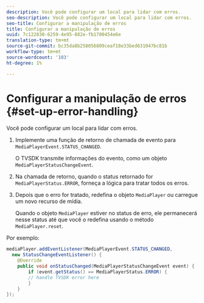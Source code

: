 ```yaml
---
description: Você pode configurar um local para lidar com erros.
seo-description: Você pode configurar um local para lidar com erros.
seo-title: Configurar a manipulação de erros
title: Configurar a manipulação de erros
uuid: 7c122830-6259-4e95-882e-fb1700454e6e
translation-type: tm+mt
source-git-commit: bc35da8b258056809ceaf18e33bed631047bc81b
workflow-type: tm+mt
source-wordcount: '103'
ht-degree: 1%

---
```



# Configurar a manipulação de erros {#set-up-error-handling}

Você pode configurar um local para lidar com erros.

1. Implemente uma função de retorno de chamada de evento para `MediaPlayerEvent.STATUS_CHANGED`.

   O TVSDK transmite informações do evento, como um objeto `MediaPlayerStatusChangeEvent`.
1. Na chamada de retorno, quando o status retornado for `MediaPlayerStatus.ERROR`, forneça a lógica para tratar todos os erros.
1. Depois que o erro for tratado, redefina o objeto `MediaPlayer` ou carregue um novo recurso de mídia.

   Quando o objeto `MediaPlayer` estiver no status de erro, ele permanecerá nesse status até que você o redefina usando o método `MediaPlayer.reset`.

<!--<a id="example_E74BB605ED08450295B8902F1E4BB8F5"></a>-->

Por exemplo:

```java
mediaPlayer.addEventListener(MediaPlayerEvent.STATUS_CHANGED,  
  new StatusChangeEventListener() { 
    @Override 
    public void onStatusChanged(MediaPlayerStatusChangeEvent event) { 
        if (event.getStatus() == MediaPlayerStatus.ERROR) { 
        // handle TVSDK error here 
        } 
    } 
});
```
